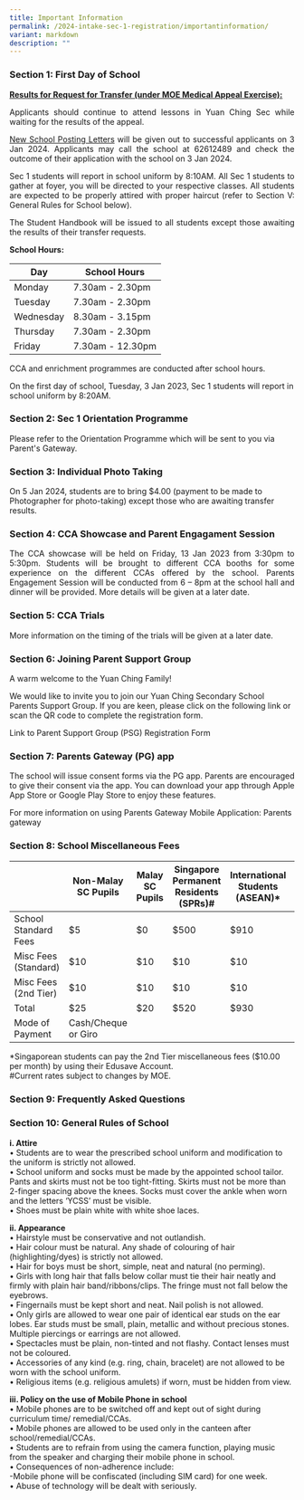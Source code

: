 ```yaml
---
title: Important Information
permalink: /2024-intake-sec-1-registration/importantinformation/
variant: markdown
description: ""
---
```


### Section 1: First Day of School

**<u>Results for Request for Transfer (under MOE Medical Appeal Exercise):</u><br>**

<p></p><p style="text-align: justify;">Applicants should continue to attend lessons in Yuan Ching Sec while waiting for the results of the appeal. <br>
	
</p><p style="text-align: justify;"><u>New School Posting Letters</u> will be given out to successful applicants on 3 Jan 2024. Applicants may call the school at 62612489 and check the outcome of their application with the school on 3 Jan 2024. <br>
	
</p><p style="text-align: justify;">Sec 1 students will report in school uniform by 8:10AM. All Sec 1 students to gather at foyer, you will be directed to your respective classes. All students are expected to be properly attired with proper haircut (refer to Section V: General Rules for School below). <br>
	
</p><p style="text-align: justify;">The Student Handbook will be issued to all students except those awaiting the results of their transfer requests. </p>

**School Hours:** <br>

| Day | School Hours | 
| -------- | -------- | 
| Monday    | 7.30am - 2.30pm    | 
| Tuesday   | 7.30am - 2.30pm    | 
| Wednesday   | 8.30am - 3.15pm    | 
| Thursday    | 7.30am - 2.30pm    | 
| Friday   | 7.30am - 12.30pm    | 

CCA and enrichment programmes are conducted after school hours. <br>

On the first day of school, Tuesday, 3 Jan 2023, Sec 1 students will report in school uniform by 8:20AM. <br>


### Section 2: Sec 1 Orientation Programme
	
Please refer to the Orientation Programme which will be sent to you via Parent's Gateway. <br>

### Section 3: Individual Photo Taking
	
On 5 Jan 2024, students are to bring $4.00 (payment to be made to Photographer for photo-taking) except those who are awaiting transfer results. <br>


### Section 4: CCA Showcase and Parent Engagament Session
	
<p></p><p style="text-align: justify;">The CCA showcase will be held on Friday, 13 Jan 2023 from 3:30pm to 5:30pm. Students will be brought to different CCA booths for some experience on the different CCAs offered by the school.
Parents Engagement Session will be conducted from 6 – 8pm at the school hall and dinner will be provided. More details will be given at a later date. <br></p>

	
### Section 5: CCA Trials
	
More information on the timing of the trials will be given at a later date. <br>

	
### Section 6: Joining Parent Support Group
	
A warm welcome to the Yuan Ching Family! <br>
	
We would like to invite you to join our Yuan Ching Secondary School Parents Support Group. If you are keen, please click on the following link or scan the QR code to complete the registration form. <br>
	
Link to Parent Support Group (PSG) Registration Form


### Section 7: Parents Gateway (PG) app
	
<p></p><p style="text-align: justify;">The school will issue consent forms via the PG app. Parents are encouraged to give their consent via the app. You can download your app through Apple App Store or Google Play Store to enjoy these features. <br></p>
	
For more information on using Parents Gateway Mobile Application: Parents gateway <br>

	
	
### Section 8: School Miscellaneous Fees
	
	
|  | Non-Malay SC Pupils | Malay SC Pupils | Singapore Permanent Residents (SPRs)# | International Students (ASEAN)* | International Students (NON-ASEAN)#|
| -------- | -------- | -------- | -------- | -------- | -------- |
| School Standard Fees   | $5     | $0     | $500     | $910     | $1770     |
| Misc Fees (Standard)   | $10   | $10     | $10     | $10     | $10     |
| Misc Fees (2nd Tier)  | $10    | $10     | $10     | $10     | $10     |
| Total  | $25     | $20     | $520     | $930     | $1790     |
| Mode of Payment   | Cash/Cheque or Giro |


*Singaporean students can pay the 2nd Tier miscellaneous fees ($10.00 per month) by using their Edusave Account. <br>
#Current rates subject to changes by MOE. <br>
	
### Section 9: Frequently Asked Questions
	
### Section 10: General Rules of School
**i. Attire <br>**
•    Students are to wear the prescribed school uniform and modification to the uniform is strictly not allowed. <br>
•    School uniform and socks must be made by the appointed school tailor. Pants and skirts must not be too tight-fitting. Skirts must not be more than 2-finger spacing above the knees. Socks must cover the ankle when worn and the letters ‘YCSS’ must be visible.  <br>
•    Shoes must be plain white with white shoe laces.  <br>
	
**ii. Appearance  <br>**
•    Hairstyle must be conservative and not outlandish.  <br>
•    Hair colour must be natural. Any shade of colouring of hair (highlighting/dyes) is strictly not allowed.  <br>
•    Hair for boys must be short, simple, neat and natural (no perming).  <br>
•    Girls with long hair that falls below collar must tie their hair neatly and firmly with plain hair band/ribbons/clips. The fringe must not fall below the eyebrows.  <br>
•    Fingernails must be kept short and neat. Nail polish is not allowed.  <br>
•    Only girls are allowed to wear one pair of identical ear studs on the ear lobes. Ear studs must be small, plain, metallic and without precious stones. Multiple piercings or earrings are not allowed.  <br>
•    Spectacles must be plain, non-tinted and not flashy. Contact lenses must not be coloured.  <br>
•    Accessories of any kind (e.g. ring, chain, bracelet) are not allowed to be worn with the school uniform.  <br>
•    Religious items (e.g. religious amulets) if worn, must be hidden from view. <br>
	
**iii. Policy on the use of Mobile Phone in school  <br>**
•    Mobile phones are to be switched off and kept out of sight during curriculum time/ remedial/CCAs.  <br>
•    Mobile phones are allowed to be used only in the canteen after school/remedial/CCAs.  <br>
•    Students are to refrain from using the camera function, playing music from the speaker and charging their mobile phone in school. <br>
•    Consequences of non-adherence include: <br>
-Mobile phone will be confiscated (including SIM card) for one week. <br>
•    Abuse of technology will be dealt with seriously. <br>

<p></p>